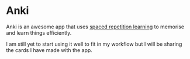 # Anki

Anki is an awesome app that uses [spaced repetition learning][1] to memorise and learn things efficiently.

I am still yet to start using it well to fit in my workflow but I will be sharing the cards I have made with the app.


[1]:	http://www.wikiwand.com/en/Spaced_repetition